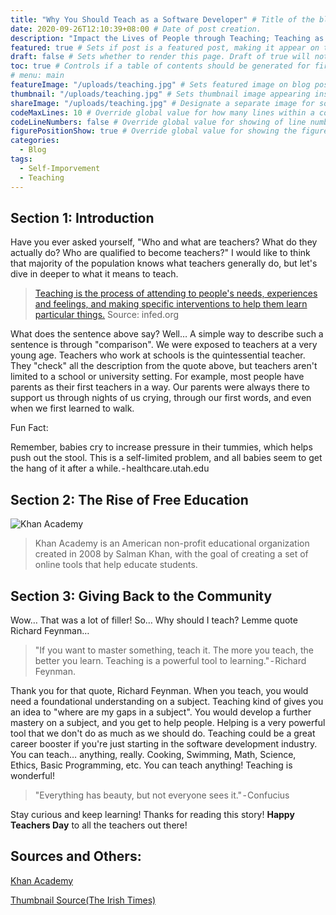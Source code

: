 ```yaml
---
title: "Why You Should Teach as a Software Developer" # Title of the blog post.
date: 2020-09-26T12:10:39+08:00 # Date of post creation.
description: "Impact the Lives of People through Teaching; Teaching as a software developer" # Description used for search engine.
featured: true # Sets if post is a featured post, making it appear on the sidebar. A featured post won't be listed on the sidebar if it's the current page
draft: false # Sets whether to render this page. Draft of true will not be rendered.
toc: true # Controls if a table of contents should be generated for first-level links automatically.
# menu: main
featureImage: "/uploads/teaching.jpg" # Sets featured image on blog post.
thumbnail: "/uploads/teaching.jpg" # Sets thumbnail image appearing inside card on homepage.
shareImage: "/uploads/teaching.jpg" # Designate a separate image for social media sharing.
codeMaxLines: 10 # Override global value for how many lines within a code block before auto-collapsing.
codeLineNumbers: false # Override global value for showing of line numbers within code block.
figurePositionShow: true # Override global value for showing the figure label.
categories:
  - Blog
tags:
  - Self-Imporvement
  - Teaching
---
```


## Section 1: Introduction

Have you ever asked yourself, "Who and what are teachers? What do they actually do? Who are qualified to become teachers?" I would like to think that majority of the population knows what teachers generally do, but let's dive in deeper to what it means to teach.

> [Teaching is the process of attending to people's needs, experiences and feelings, and making specific interventions to help them learn particular things.](https://infed.org/what-is-teaching/)
> Source: infed.org

What does the sentence above say? Well… A simple way to describe such a sentence is through "comparison". We were exposed to teachers at a very young age. Teachers who work at schools is the quintessential teacher. They "check" all the description from the quote above, but teachers aren't limited to a school or university setting. For example, most people have parents as their first teachers in a way. Our parents were always there to support us through nights of us crying, through our first words, and even when we first learned to walk.

Fun Fact:

Remember, babies cry to increase pressure in their tummies, which helps push out the stool. This is a self-limited problem, and all babies seem to get the hang of it after a while. - healthcare.utah.edu

## Section 2: The Rise of Free Education
![Khan Academy](https://cdn.kastatic.org/images/khan-logo-dark-background-2.png "Khan Academy")

> Khan Academy is an American non-profit educational organization created in 2008 by Salman Khan, with the goal of creating a set of online tools that help educate students.

## Section 3: Giving Back to the Community

Wow… That was a lot of filler! So… Why should I teach? Lemme quote Richard Feynman…

> "If you want to master something, teach it. The more you teach, the better you learn. Teaching is a powerful tool to learning." - Richard Feynman.

Thank you for that quote, Richard Feynman. When you teach, you would need a foundational understanding on a subject. Teaching kind of gives you an idea to "where are my gaps in a subject". You would develop a further mastery on a subject, and you get to help people. Helping is a very powerful tool that we don't do as much as we should do. Teaching could be a great career booster if you're just starting in the software development industry. You can teach… anything, really. Cooking, Swimming, Math, Science, Ethics, Basic Programming, etc. You can teach anything! Teaching is wonderful!

> "Everything has beauty, but not everyone sees it." - Confucius

Stay curious and keep learning!
Thanks for reading this story! **Happy Teachers Day** to all the teachers out there!

## Sources and Others:
[Khan Academy](https://khanacademy.org)

[Thumbnail Source(The Irish Times)](https://www.irishtimes.com/life-and-style/abroad/working-abroad/teaching-abroad-how-and-where-to-find-a-job-1.2933071)